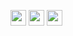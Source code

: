 <a href="mailto:hunzlahmalik@gmail.com"><img
    src="https://img.shields.io/badge/gmail-c14438?&style=for-the-badge&logo=gmail&logoColor=white"
    height="25"
/></a>
<a href="https://www.linkedin.com/in/hunzlahmalik/"><img
    src="https://img.shields.io/badge/linkedin-%230077B5.svg?&style=for-the-badge&logo=linkedin&logoColor=white"
    height="25"
/></a>
<a href="https://stackoverflow.com/users/11211430/"><img
    src="https://img.shields.io/badge/-Stackoverflow-orange?logo=stack-overflow&style=for-the-badge&logoColor=white"
    height="25"
/></a>
